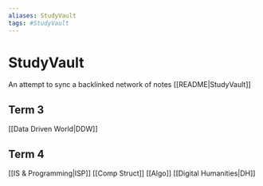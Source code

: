 ```yaml
---
aliases: StudyVault
tags: #StudyVault
---
```

# StudyVault
 An attempt to sync a backlinked network of notes
[[README|StudyVault]]

## Term 3
[[Data Driven World|DDW]]

## Term 4
[[IS & Programming|ISP]]
[[Comp Struct]]
[[Algo]]
[[Digital Humanities|DH]]

